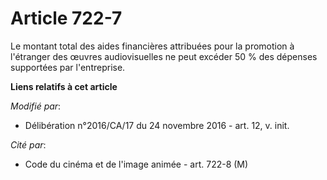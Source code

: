 # Article 722-7

Le montant total des aides financières attribuées pour la promotion à l'étranger des œuvres audiovisuelles ne peut excéder 50
% des dépenses supportées par l'entreprise.

**Liens relatifs à cet article**

_Modifié par_:

  - Délibération n°2016/CA/17 du 24 novembre 2016 - art. 12, v. init.

_Cité par_:

  - Code du cinéma et de l'image animée - art. 722-8 (M)
